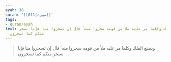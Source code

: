 ```yaml
---
ayah: 38
surah: '[[011|سورة]]'
tags:
- quran/ayah
text: ويصنع الفلك وكلما مر عليه ملأ من قومه سخروا منه ۚ قال إن تسخروا منا فإنا نسخر
  منكم كما تسخرون
---
```

> ويصنع الفلك وكلما مر عليه ملأ من قومه سخروا منه ۚ قال إن تسخروا منا فإنا نسخر منكم كما تسخرون
